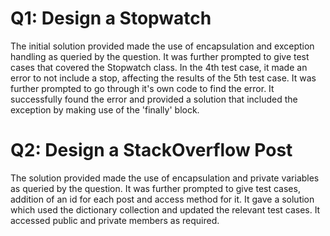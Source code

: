 # Q1: Design a Stopwatch

The initial solution provided made the use of encapsulation and exception handling as queried by the question.
It was further prompted to give test cases that covered the Stopwatch class. In the 4th test case, it 
made an error to not include a stop, affecting the results of the 5th test case. It was further prompted
to go through it's own code to find the error. It successfully found the error and provided a solution
that included the exception by making use of the 'finally' block.

# Q2: Design a StackOverflow Post

The solution provided made the use of encapsulation and private variables as queried by the question.
It was further prompted to give test cases, addition of an id for each post and access method for it.
It gave a solution which used the dictionary collection and updated the relevant test cases. It accessed
public and private members as required.